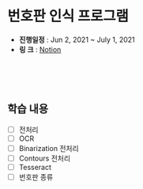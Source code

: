 # 번호판 인식 프로그램

 - **진행일정** : Jun 2, 2021 ~ July 1, 2021
 - **링    크** : [Notion](https://idisyrpark.notion.site/fb0be6945c674de6a2cf2969c9454ecf?pvs=4)

<br><br><br>

## 학습 내용
 - [ ] 전처리
 - [ ] OCR
 - [ ] Binarization 전처리
 - [ ] Contours 전처리
 - [ ] Tesseract
 - [ ] 번호판 종류

<br><br><br>


